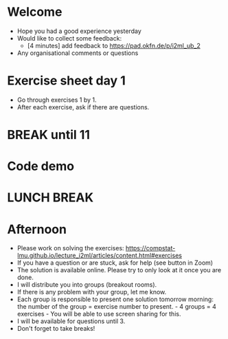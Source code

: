 # Welcome

- Hope you had a good experience yesterday
- Would like to collect some feedback:
	- [4 minutes] add feedback to https://pad.okfn.de/p/i2ml_ub_2 
- Any organisational comments or questions



# Exercise sheet day 1

- Go through exercises 1 by 1.
- After each exercise, ask if there are questions.

# BREAK until 11

# Code demo 

# LUNCH BREAK

# Afternoon

- Please work on solving the exercises:
  https://compstat-lmu.github.io/lecture_i2ml/articles/content.html#exercises
- If you have a question or are stuck, ask for help (see button
  in Zoom)
- The solution is available online. Please try to only look at
  it once you are done.
- I will distribute you into groups (breakout rooms).
- If there is any problem with your group, let me know.
- Each group is responsible to present one solution tomorrow
  morning: the number of the group = exercise number to present.
        - 4 groups = 4 exercises
        - You will be able to use screen sharing for this.
- I will be available for questions until 3.
- Don't forget to take breaks!




